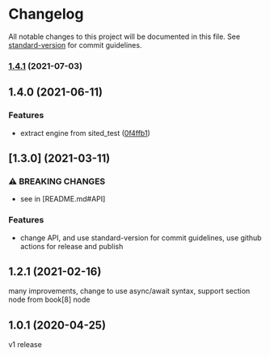 # Changelog

All notable changes to this project will be documented in this file. See [standard-version](https://github.com/conventional-changelog/standard-version) for commit guidelines.

### [1.4.1](https://github.com/wistn/sited_js/compare/v1.4.0...v1.4.1) (2021-07-03)

## 1.4.0 (2021-06-11)

### Features

-   extract engine from sited_test ([0f4ffb1](https://github.com/wistn/sited_js/commit/0f4ffb1d46fd0eec07ef1c4c8c3c22a9306e93a3))

## [1.3.0] (2021-03-11)

### ⚠ BREAKING CHANGES

-   see in [README.md#API]

### Features

-   change API, and use standard-version for commit guidelines, use github actions for release and publish

## 1.2.1 (2021-02-16)

many improvements, change to use async/await syntax, support section node from book[8] node

## 1.0.1 (2020-04-25)

v1 release
